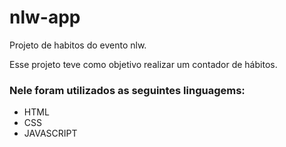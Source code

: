 # nlw-app
Projeto de habitos do evento nlw.

Esse projeto teve como objetivo realizar um contador de hábitos.

### Nele foram utilizados as seguintes linguagems:
- HTML
- CSS
- JAVASCRIPT
